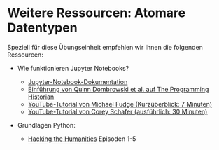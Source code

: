# Weitere Ressourcen: Atomare Datentypen 

Speziell für diese Übungseinheit empfehlen wir Ihnen die folgenden Ressourcen:

- Wie funktionieren Jupyter Notebooks? 
  - [Jupyter-Notebook-Dokumentation](https://jupyter-notebook.readthedocs.io/en/stable/)
  - [Einführung von Quinn Dombrowski et al. auf The Programming Historian](https://programminghistorian.org/en/lessons/jupyter-notebooks)
  - [YouTube-Tutorial von Michael Fudge (Kurzüberblick: 7 Minuten)](https://www.youtube.com/watch?v=jZ952vChhuI)
  - [YouTube-Tutorial von Corey Schafer (ausführlich: 30 Minuten)](https://www.youtube.com/watch?v=HW29067qVWk)

- Grundlagen Python:
  - [Hacking the Humanities](https://www.youtube.com/playlist?list=PL6kqrM2i6BPIpEF5yHPNkYhjHm-FYWh17) Episoden 1-5